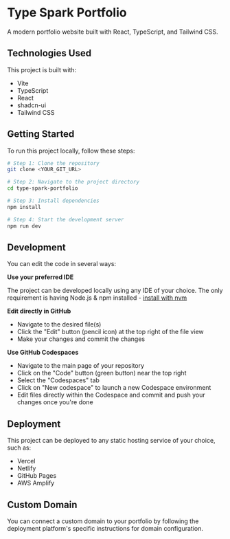 # Type Spark Portfolio

A modern portfolio website built with React, TypeScript, and Tailwind CSS.

## Technologies Used

This project is built with:

- Vite
- TypeScript
- React
- shadcn-ui
- Tailwind CSS

## Getting Started

To run this project locally, follow these steps:

```sh
# Step 1: Clone the repository
git clone <YOUR_GIT_URL>

# Step 2: Navigate to the project directory
cd type-spark-portfolio

# Step 3: Install dependencies
npm install

# Step 4: Start the development server
npm run dev
```

## Development

You can edit the code in several ways:

**Use your preferred IDE**

The project can be developed locally using any IDE of your choice. The only requirement is having Node.js & npm installed - [install with nvm](https://github.com/nvm-sh/nvm#installing-and-updating)

**Edit directly in GitHub**

- Navigate to the desired file(s)
- Click the "Edit" button (pencil icon) at the top right of the file view
- Make your changes and commit the changes

**Use GitHub Codespaces**

- Navigate to the main page of your repository
- Click on the "Code" button (green button) near the top right
- Select the "Codespaces" tab
- Click on "New codespace" to launch a new Codespace environment
- Edit files directly within the Codespace and commit and push your changes once you're done

## Deployment

This project can be deployed to any static hosting service of your choice, such as:
- Vercel
- Netlify
- GitHub Pages
- AWS Amplify

## Custom Domain

You can connect a custom domain to your portfolio by following the deployment platform's specific instructions for domain configuration.

